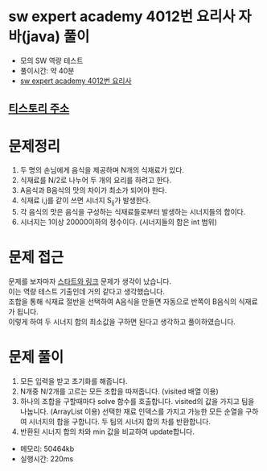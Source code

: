 # sw expert academy 4012번 요리사 자바(java)  풀이
- 모의 SW 역량 테스트
- 풀이시간: 약 40분
- [sw expert academy 4012번 요리사](https://swexpertacademy.com/main/code/problem/problemDetail.do?contestProbId=AWIeUtVakTMDFAVH)

## [티스토리 주소](https://hoho325.tistory.com/)

# 문제정리
1. 두 명의 손님에게 음식을 제공하며 N개의 식재료가 있다.
2. 식재료를 N/2로 나누어 두 개의 요리를 하려고 한다.
3. A음식과 B음식의 맛의 차이가 최소가 되어야 한다.
4. 식재료 i,j를 같이 쓰면 시너지 S<sub>ij</sub>가 발생한다.
5. 각 음식의 맛은 음식을 구성하는 식재료들로부터 발생하는 시너지들의 합이다.
6. 시너지는 1이상 20000이하의 정수이다. (시너지들의 합은 int 범위)

# 문제 접근
문제를 보자마자 [스타트와 링크](https://hoho325.tistory.com/35) 문제가 생각이 났습니다.  
이는 역량 테스트 기출인데 거의 같다고 생각했습니다.  
조합을 통해 식재료 절반을 선택하여 A음식을 만들면 자동으로 반쪽이 B음식의 식재료가 됩니다.  
이렇게 하여 두 시너지 합의 최소값을 구하면 된다고 생각하고 풀이하였습니다.

# 문제 풀이
1. 모든 입력을 받고 초기화를 해줍니다.
2. N개중 N/2개를 고르는 모든 조합을 따져줍니다. (visited 배열 이용)
3. 하나의 조합을 구할때마다 solve 함수를 호출합니다.
    visited의 값을 가지고 팀을 나눕니다. (ArrayList 이용)
    선택한 재료 인덱스를 가지고 가능한 모든 순열을 구하여 시너지의 합을 구합니다.
    두 팀의 시너지 합의 차를 반환합니다.
4. 반환된 시너지 합의 차와 min 값을 비교하여 update합니다.
- 메모리: 50464kb
- 실행시간: 220ms